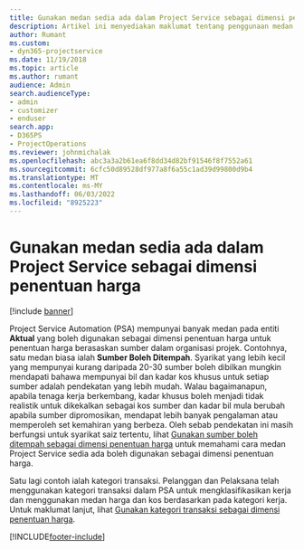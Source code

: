 ```yaml
---
title: Gunakan medan sedia ada dalam Project Service sebagai dimensi penentuan harga
description: Artikel ini menyediakan maklumat tentang penggunaan medan Project Service sedia ada sebagai dimensi penentuan harga.
author: Rumant
ms.custom:
- dyn365-projectservice
ms.date: 11/19/2018
ms.topic: article
ms.author: rumant
audience: Admin
search.audienceType:
- admin
- customizer
- enduser
search.app:
- D365PS
- ProjectOperations
ms.reviewer: johnmichalak
ms.openlocfilehash: abc3a3a2b61ea6f8dd34d82bf91546f8f7552a61
ms.sourcegitcommit: 6cfc50d89528df977a8f6a55c1ad39d99800d9b4
ms.translationtype: MT
ms.contentlocale: ms-MY
ms.lasthandoff: 06/03/2022
ms.locfileid: "8925223"
---
```

# <a name="use-an-existing-field-in-project-service-as-a-pricing-dimension"></a>Gunakan medan sedia ada dalam Project Service sebagai dimensi penentuan harga

[!include [banner](../includes/psa-now-project-operations.md)]

Project Service Automation (PSA) mempunyai banyak medan pada entiti **Aktual** yang boleh digunakan sebagai dimensi penentuan harga untuk penentuan harga berasaskan sumber dalam organisasi projek. Contohnya, satu medan biasa ialah **Sumber Boleh Ditempah**. Syarikat yang lebih kecil yang mempunyai kurang daripada 20-30 sumber boleh dibilkan mungkin mendapati bahawa mempunyai bil dan kadar kos khusus untuk setiap sumber adalah pendekatan yang lebih mudah. Walau bagaimanapun, apabila tenaga kerja berkembang, kadar khusus boleh menjadi tidak realistik untuk dikekalkan sebagai kos sumber dan kadar bil mula berubah apabila sumber dipromosikan, mendapat lebih banyak pengalaman atau memperoleh set kemahiran yang berbeza. Oleh sebab pendekatan ini masih berfungsi untuk syarikat saiz tertentu, lihat [Gunakan sumber boleh ditempah sebagai dimensi penentuan harga](bookable-resource-pricing-dimension.md) untuk memahami cara medan Project Service sedia ada boleh digunakan sebagai dimensi penentuan harga.

Satu lagi contoh ialah kategori transaksi. Pelanggan dan Pelaksana telah menggunakan kategori transaksi dalam PSA untuk mengklasifikasikan kerja dan menggunakan medan harga dan kos berdasarkan pada kategori kerja. Untuk maklumat lanjut, lihat [Gunakan kategori transaksi sebagai dimensi penentuan harga](transaction-category-pricing-dimension.md).


[!INCLUDE[footer-include](../includes/footer-banner.md)]
